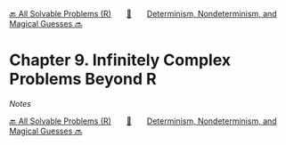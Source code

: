 [🔙 All Solvable Problems (R)][previous-chapter]&nbsp;&nbsp;&nbsp;&nbsp;&nbsp;&nbsp;&nbsp;[🏡][readme]&nbsp;&nbsp;&nbsp;&nbsp;&nbsp;&nbsp;&nbsp;[Determinism, Nondeterminism, and Magical Guesses 🔜][upcoming-chapter]

# Chapter 9. Infinitely Complex Problems Beyond R

_Notes_

[🔙 All Solvable Problems (R)][previous-chapter]&nbsp;&nbsp;&nbsp;&nbsp;&nbsp;&nbsp;&nbsp;[🏡][readme]&nbsp;&nbsp;&nbsp;&nbsp;&nbsp;&nbsp;&nbsp;[Determinism, Nondeterminism, and Magical Guesses 🔜][upcoming-chapter]

[readme]: README.md
[previous-chapter]: ch008-all-solvable-problems-r.md
[upcoming-chapter]: ch010-determinism-nondeterminism-and-magical-guesses.md